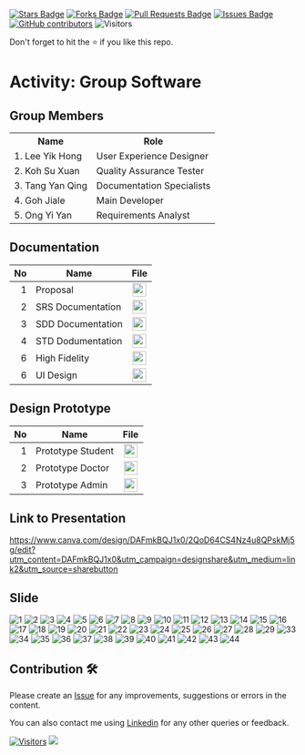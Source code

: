 
<a href="https://github.com/drshahizan/software-engineering/stargazers"><img src="https://img.shields.io/github/stars/drshahizan/software-engineering" alt="Stars Badge"/></a>
<a href="https://github.com/drshahizan/software-engineering/network/members"><img src="https://img.shields.io/github/forks/drshahizan/software-engineering" alt="Forks Badge"/></a>
<a href="https://github.com/drshahizan/software-engineering/pulls"><img src="https://img.shields.io/github/issues-pr/drshahizan/software-engineering" alt="Pull Requests Badge"/></a>
<a href="https://github.com/drshahizan/software-engineering/issues"><img src="https://img.shields.io/github/issues/drshahizan/software-engineering" alt="Issues Badge"/></a>
<a href="https://github.com/drshahizan/software-engineering/graphs/contributors"><img alt="GitHub contributors" src="https://img.shields.io/github/contributors/drshahizan/software-engineering?color=2b9348"></a>
![Visitors](https://api.visitorbadge.io/api/visitors?path=https%3A%2F%2Fgithub.com%2Fdrshahizan%2Fsoftware-engineering&labelColor=%23d9e3f0&countColor=%23697689&style=flat)


Don't forget to hit the :star: if you like this repo.

# Activity: Group Software

## Group Members
<table>
  <tr>
    <th>Name</th>
    <th>Role</th>
  </tr>
  <tr>
    <td>1.  Lee Yik Hong</td>
    <td>User Experience Designer</td>
  </tr>
    <tr>
    <td>2. Koh Su Xuan</td>
    <td>Quality Assurance Tester</td>
  </tr>
    <tr>
    <td>3. Tang Yan Qing</td>
    <td>Documentation Specialists</td>
  </tr>
    <tr>
    <td>4. Goh Jiale</td>
    <td>Main Developer</td>
  </tr>
    <tr>
    <td>5. Ong Yi Yan</td>
    <td>Requirements Analyst</td>
  </tr>
</table>

## Documentation
| No | Name |File | 
| -----:| ----- | :------: | 
|1| Proposal| <a href="https://github.com/drshahizan/software-engineering/tree/main/proposal/submission/sec02/Software" ><img src="https://raw.githubusercontent.com/drshahizan/software-engineering/main/images/document1.png" width="24px" height="24px" ></a>|
|2| SRS Documentation| <a href="https://docs.google.com/document/d/1IYG7GiCYAsp6VpTwAMfNKDYWtK1Ys9vY/edit" ><img src="https://raw.githubusercontent.com/drshahizan/software-engineering/main/images/document1.png" width="24px" height="24px" ></a>|
|3| SDD Documentation| <a href="https://docs.google.com/document/d/1wZM18js6_QeOm4MTLIUjTZGQgpz86zJT/edit" ><img src="https://raw.githubusercontent.com/drshahizan/software-engineering/main/images/document1.png" width="24px" height="24px" ></a>|
|4| STD Dodumentation| <a href="https://docs.google.com/document/d/1AfHNhbFiSWCmKlsLeY0AifdLKZqnFEtP/edit" ><img src="https://raw.githubusercontent.com/drshahizan/software-engineering/main/images/document1.png" width="24px" height="24px" ></a>|
|6| High Fidelity| <a href="https://www.figma.com/file/l76fJTJbZyY5oTFQS13les/High-Fidelity-Design?type=design&node-id=0-1&mode=design&t=LYWg1QTbaq1JAEzD-0" ><img src="https://raw.githubusercontent.com/drshahizan/software-engineering/fa23f96100aedccb8c634fba496ebcfc9968b9ee/images/figma.svg" width="24px" height="24px" ></a>|
|6| UI Design| <a href="https://www.figma.com/file/j0nAd3Ph1MnHZljmIi8kTk/UI-Design?type=design&node-id=0-1&mode=design&t=FRriUK1E9AQFO2BO-0" ><img src="https://raw.githubusercontent.com/drshahizan/software-engineering/fa23f96100aedccb8c634fba496ebcfc9968b9ee/images/figma.svg" width="24px" height="24px" ></a>|

## Design Prototype
| No | Name |File | 
| -----:| ----- | :------: | 
|1| Prototype Student| <a href="https://www.figma.com/file/j0nAd3Ph1MnHZljmIi8kTk/UI-Design?type=design&node-id=0-1&mode=design&t=FRriUK1E9AQFO2BO-0"><img src="https://raw.githubusercontent.com/drshahizan/software-engineering/fa23f96100aedccb8c634fba496ebcfc9968b9ee/images/figma.svg" width="24px" height="24px" ></a>|
|2| Prototype Doctor| <a href="https://www.figma.com/file/j0nAd3Ph1MnHZljmIi8kTk/UI-Design?type=design&node-id=1-3&mode=design&t=FRriUK1E9AQFO2BO-0" ><img src="https://raw.githubusercontent.com/drshahizan/software-engineering/fa23f96100aedccb8c634fba496ebcfc9968b9ee/images/figma.svg" width="24px" height="24px" ></a>|
|3| Prototype Admin| <a href="https://www.figma.com/file/j0nAd3Ph1MnHZljmIi8kTk/UI-Design?type=design&node-id=1-4&mode=design&t=FRriUK1E9AQFO2BO-0" ><img src="https://raw.githubusercontent.com/drshahizan/software-engineering/fa23f96100aedccb8c634fba496ebcfc9968b9ee/images/figma.svg" width="24px" height="24px" ></a>|

## Link to Presentation
https://www.canva.com/design/DAFmkBQJ1x0/2QoD64CS4Nz4u8QPskMj5g/edit?utm_content=DAFmkBQJ1x0&utm_campaign=designshare&utm_medium=link2&utm_source=sharebutton

## Slide
![1](https://github.com/drshahizan/software-engineering/assets/129137382/124e980c-2b65-442d-be4e-178ab5f0d05f)
![2](https://github.com/drshahizan/software-engineering/assets/129137382/c80a53ae-26f6-4f0f-b88d-be077f8c53e7)
![3](https://github.com/drshahizan/software-engineering/assets/129137382/f7c6c6f3-729f-4623-921b-632cc56ff3ee)
![4](https://github.com/drshahizan/software-engineering/assets/129137382/24c1e11c-47a5-4e05-8142-e8e87ebc5b4f)
![5](https://github.com/drshahizan/software-engineering/assets/129137382/00eed8f3-82e2-4e4e-a52a-8f881d40dd11)
![6](https://github.com/drshahizan/software-engineering/assets/129137382/22f44e87-5db6-4192-b965-db2df91cef20)
![7](https://github.com/drshahizan/software-engineering/assets/129137382/a8de6fae-8004-4d13-ba25-82420aac362f)
![8](https://github.com/drshahizan/software-engineering/assets/129137382/9da5ea8a-a0ed-42db-93be-3379f3a1e6ca)
![9](https://github.com/drshahizan/software-engineering/assets/129137382/a4e53783-b7ec-4da9-9de1-e9fedc03f0c4)
![10](https://github.com/drshahizan/software-engineering/assets/129137382/01f35e3c-4294-487b-a9f2-ab1763ed47a2)
![11](https://github.com/drshahizan/software-engineering/assets/129137382/74ec1d9c-bdff-403d-ac13-24ec3da86ad1)
![12](https://github.com/drshahizan/software-engineering/assets/129137382/2054ca17-36c0-4410-8577-b288fbad359f)
![13](https://github.com/drshahizan/software-engineering/assets/129137382/3b661069-757a-4c96-900e-97264ec0e196)
![14](https://github.com/drshahizan/software-engineering/assets/129137382/33767595-94da-40c6-b00d-6479ff79b9ca)
![15](https://github.com/drshahizan/software-engineering/assets/129137382/87c8ea8b-172c-4f9f-bf55-0228dd87298c)
![16](https://github.com/drshahizan/software-engineering/assets/129137382/77db72a8-2d7d-4bc9-8bcd-6b2f65b86e59)
![17](https://github.com/drshahizan/software-engineering/assets/129137382/4cbe6c0b-ba4f-4bf0-8d49-5a89802909f4)
![18](https://github.com/drshahizan/software-engineering/assets/129137382/46030ce6-2304-427d-ae32-0ba12fd1c1b3)
![19](https://github.com/drshahizan/software-engineering/assets/129137382/8380db2c-1158-4b65-a6d8-8056458db1db)
![20](https://github.com/drshahizan/software-engineering/assets/129137382/99bf3476-a17a-431f-aaf5-1e0cb972778c)
![21](https://github.com/drshahizan/software-engineering/assets/129137382/62db3e95-1c45-4c40-92b8-829a3d43b18b)
![22](https://github.com/drshahizan/software-engineering/assets/129137382/34cfa408-d6a3-4f25-9330-36202da58c8c)
![23](https://github.com/drshahizan/software-engineering/assets/129137382/b060293a-2c63-4bb0-943a-3aa4fa0caad7)
![24](https://github.com/drshahizan/software-engineering/assets/129137382/1c043f62-faca-40f5-9717-430485eb6a30)
![25](https://github.com/drshahizan/software-engineering/assets/129137382/4f95478e-f16e-4bbd-babd-6157cff7e5ba)
![26](https://github.com/drshahizan/software-engineering/assets/129137382/5c552451-25e0-4b67-a19e-218b9e241f61)
![27](https://github.com/drshahizan/software-engineering/assets/129137382/fc8af853-475f-4ac7-aadb-ea4998ced95e)
![28](https://github.com/drshahizan/software-engineering/assets/129137382/bc18a828-4f17-41ad-ad19-2b8410a10297)
![29](https://github.com/drshahizan/software-engineering/assets/129137382/1a3706d4-d09a-4aea-9ccf-53b5a67134e1)
![33](https://github.com/drshahizan/software-engineering/assets/129137382/03269c0e-6101-4873-ae61-a8e8092bf31b)
![34](https://github.com/drshahizan/software-engineering/assets/129137382/ac2d3602-d22a-4dbc-8bc7-349143af755f)
![35](https://github.com/drshahizan/software-engineering/assets/129137382/fbc86afc-6816-4aa6-a68c-877d52800a67)
![36](https://github.com/drshahizan/software-engineering/assets/129137382/eef3becb-6083-4a3b-9bd7-956a3ad1a89d)
![37](https://github.com/drshahizan/software-engineering/assets/129137382/8591e922-f0ad-42e1-97cd-6fbb767b50af)
![38](https://github.com/drshahizan/software-engineering/assets/129137382/d6b2af12-d762-4699-b819-20107971fba2)
![39](https://github.com/drshahizan/software-engineering/assets/129137382/43a95b05-8dbf-4b31-8c4b-66c9c7d73c32)
![40](https://github.com/drshahizan/software-engineering/assets/129137382/87ac1c0b-337e-4bcb-9690-1a6d7f304ce8)
![41](https://github.com/drshahizan/software-engineering/assets/129137382/98ff0f70-3a05-40d7-804d-ffda98a19d37)
![42](https://github.com/drshahizan/software-engineering/assets/129137382/a4b091cc-796f-46c3-9881-ce13bdb967fc)
![43](https://github.com/drshahizan/software-engineering/assets/129137382/18a37048-ddce-4b97-b760-b15d21e03a8c)
![44](https://github.com/drshahizan/software-engineering/assets/129137382/71c152f4-29d9-4e57-9d80-406006f6639f)



## Contribution 🛠️
Please create an [Issue](https://github.com/drshahizan/software-engineering/issues) for any improvements, suggestions or errors in the content.

You can also contact me using [Linkedin](https://www.linkedin.com/in/drshahizan/) for any other queries or feedback.

[![Visitors](https://api.visitorbadge.io/api/visitors?path=https%3A%2F%2Fgithub.com%2Fdrshahizan&labelColor=%23697689&countColor=%23555555&style=plastic)](https://visitorbadge.io/status?path=https%3A%2F%2Fgithub.com%2Fdrshahizan)
![](https://hit.yhype.me/github/profile?user_id=81284918)


